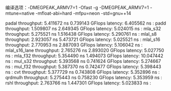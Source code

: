 编译选项：-DMEGPEAK_ARMV7=1 -Ofast -g  -DMEGPEAK_ARMV7=1  -mtune=native -mfloat-abi=hard -mfpu=neon -std=gnu++14

padal throughput: 5.411672 ns 0.739143 GFlops latency: 6.405562 ns :
padd throughput: 1.509807 ns 2.649345 GFlops latency: 5.024015 ns :
mla_s32 throughput: 5.275521 ns 1.516438 GFlops latency: 5.290761 ns :
mlal_s8 throughput: 2.923057 ns 5.473721 GFlops latency: 5.025521 ns :
mlal_s16 throughput: 2.770953 ns 2.887093 GFlops latency: 5.106042 ns :
mlal_s16_lane throughput: 2.765276 ns 2.893020 GFlops latency: 5.027750 ns :
mla_f32 throughput: 5.354490 ns 1.494073 GFlops latency: 10.047442 ns :
mul_s32 throughput: 5.393568 ns 0.741624 GFlops latency: 5.274667 ns :
mul_f32 throughput: 5.387370 ns 0.742477 GFlops latency: 5.398443 ns :
cvt throughput: 5.377729 ns 0.743808 GFlops latency: 5.352896 ns :
qrdmulh throughput: 5.275443 ns 0.758230 GFlops latency: 5.353959 ns :
rshl throughput: 2.763766 ns 1.447301 GFlops latency: 5.023833 ns :
